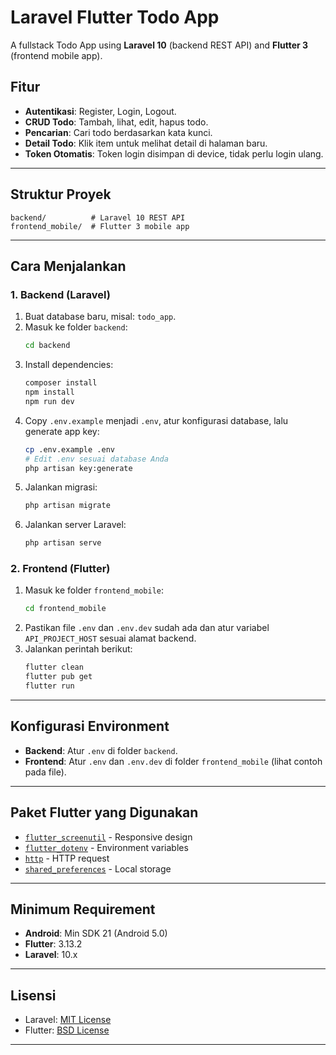 # Laravel Flutter Todo App

A fullstack Todo App using **Laravel 10** (backend REST API) and **Flutter 3** (frontend mobile app).


## Fitur

- **Autentikasi**: Register, Login, Logout.
- **CRUD Todo**: Tambah, lihat, edit, hapus todo.
- **Pencarian**: Cari todo berdasarkan kata kunci.
- **Detail Todo**: Klik item untuk melihat detail di halaman baru.
- **Token Otomatis**: Token login disimpan di device, tidak perlu login ulang.

---

## Struktur Proyek

```
backend/          # Laravel 10 REST API
frontend_mobile/  # Flutter 3 mobile app
```

---

## Cara Menjalankan

### 1. Backend (Laravel)

1. Buat database baru, misal: `todo_app`.
2. Masuk ke folder `backend`:
    ```sh
    cd backend
    ```
3. Install dependencies:
    ```sh
    composer install
    npm install
    npm run dev
    ```
4. Copy `.env.example` menjadi `.env`, atur konfigurasi database, lalu generate app key:
    ```sh
    cp .env.example .env
    # Edit .env sesuai database Anda
    php artisan key:generate
    ```
5. Jalankan migrasi:
    ```sh
    php artisan migrate
    ```
6. Jalankan server Laravel:
    ```sh
    php artisan serve
    ```

### 2. Frontend (Flutter)

1. Masuk ke folder `frontend_mobile`:
    ```sh
    cd frontend_mobile
    ```
2. Pastikan file `.env` dan `.env.dev` sudah ada dan atur variabel `API_PROJECT_HOST` sesuai alamat backend.
3. Jalankan perintah berikut:
    ```sh
    flutter clean
    flutter pub get
    flutter run
    ```

---

## Konfigurasi Environment

- **Backend**: Atur `.env` di folder `backend`.
- **Frontend**: Atur `.env` dan `.env.dev` di folder `frontend_mobile` (lihat contoh pada file).

---

## Paket Flutter yang Digunakan

- [`flutter_screenutil`](https://pub.dev/packages/flutter_screenutil) - Responsive design
- [`flutter_dotenv`](https://pub.dev/packages/flutter_dotenv) - Environment variables
- [`http`](https://pub.dev/packages/http) - HTTP request
- [`shared_preferences`](https://pub.dev/packages/shared_preferences) - Local storage

---

## Minimum Requirement

- **Android**: Min SDK 21 (Android 5.0)
- **Flutter**: 3.13.2
- **Laravel**: 10.x

---

## Lisensi

- Laravel: [MIT License](https://opensource.org/licenses/MIT)
- Flutter: [BSD License](https://github.com/flutter/flutter/blob/master/LICENSE)

---




